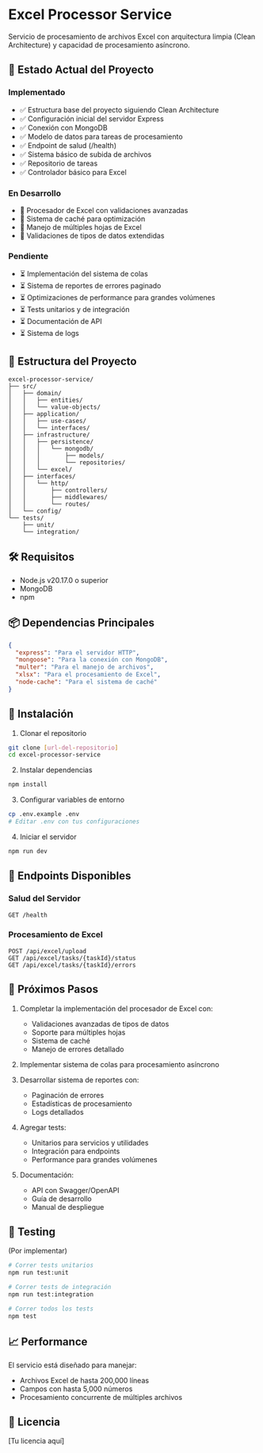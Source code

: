 # Excel Processor Service

Servicio de procesamiento de archivos Excel con arquitectura limpia (Clean Architecture) y capacidad de procesamiento asíncrono.

## 🚀 Estado Actual del Proyecto

### Implementado

- ✅ Estructura base del proyecto siguiendo Clean Architecture
- ✅ Configuración inicial del servidor Express
- ✅ Conexión con MongoDB
- ✅ Modelo de datos para tareas de procesamiento
- ✅ Endpoint de salud (/health)
- ✅ Sistema básico de subida de archivos
- ✅ Repositorio de tareas
- ✅ Controlador básico para Excel

### En Desarrollo

- 🔄 Procesador de Excel con validaciones avanzadas
- 🔄 Sistema de caché para optimización
- 🔄 Manejo de múltiples hojas de Excel
- 🔄 Validaciones de tipos de datos extendidas

### Pendiente

- ⏳ Implementación del sistema de colas
- ⏳ Sistema de reportes de errores paginado
- ⏳ Optimizaciones de performance para grandes volúmenes
- ⏳ Tests unitarios y de integración
- ⏳ Documentación de API
- ⏳ Sistema de logs

## 📁 Estructura del Proyecto

```
excel-processor-service/
├── src/
│   ├── domain/
│   │   ├── entities/
│   │   └── value-objects/
│   ├── application/
│   │   ├── use-cases/
│   │   └── interfaces/
│   ├── infrastructure/
│   │   ├── persistence/
│   │   │   └── mongodb/
│   │   │       ├── models/
│   │   │       └── repositories/
│   │   └── excel/
│   ├── interfaces/
│   │   └── http/
│   │       ├── controllers/
│   │       ├── middlewares/
│   │       └── routes/
│   └── config/
└── tests/
    ├── unit/
    └── integration/
```

## 🛠 Requisitos

- Node.js v20.17.0 o superior
- MongoDB
- npm

## 📦 Dependencias Principales

```json
{
  "express": "Para el servidor HTTP",
  "mongoose": "Para la conexión con MongoDB",
  "multer": "Para el manejo de archivos",
  "xlsx": "Para el procesamiento de Excel",
  "node-cache": "Para el sistema de caché"
}
```

## 🚀 Instalación

1. Clonar el repositorio

```bash
git clone [url-del-repositorio]
cd excel-processor-service
```

2. Instalar dependencias

```bash
npm install
```

3. Configurar variables de entorno

```bash
cp .env.example .env
# Editar .env con tus configuraciones
```

4. Iniciar el servidor

```bash
npm run dev
```

## 📌 Endpoints Disponibles

### Salud del Servidor

```
GET /health
```

### Procesamiento de Excel

```
POST /api/excel/upload
GET /api/excel/tasks/{taskId}/status
GET /api/excel/tasks/{taskId}/errors
```

## 🎯 Próximos Pasos

1. Completar la implementación del procesador de Excel con:

   - Validaciones avanzadas de tipos de datos
   - Soporte para múltiples hojas
   - Sistema de caché
   - Manejo de errores detallado

2. Implementar sistema de colas para procesamiento asíncrono

3. Desarrollar sistema de reportes con:

   - Paginación de errores
   - Estadísticas de procesamiento
   - Logs detallados

4. Agregar tests:

   - Unitarios para servicios y utilidades
   - Integración para endpoints
   - Performance para grandes volúmenes

5. Documentación:
   - API con Swagger/OpenAPI
   - Guía de desarrollo
   - Manual de despliegue

## 🧪 Testing

(Por implementar)

```bash
# Correr tests unitarios
npm run test:unit

# Correr tests de integración
npm run test:integration

# Correr todos los tests
npm test
```

## 📈 Performance

El servicio está diseñado para manejar:

- Archivos Excel de hasta 200,000 líneas
- Campos con hasta 5,000 números
- Procesamiento concurrente de múltiples archivos

## 📝 Licencia

[Tu licencia aquí]

